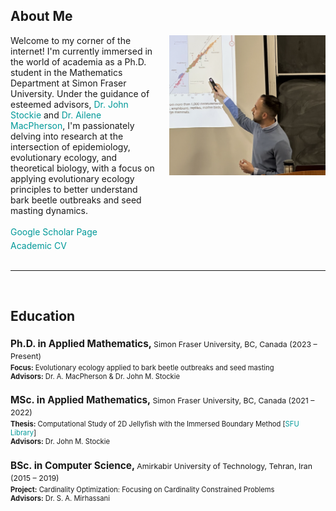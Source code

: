 <h2>About Me</h2>

<div style="display: flex; align-items: center; justify-content: space-between; align-items: flex-start;">

<!-- Text Section -->
<div style="flex: 1; margin-right: 20px;">
Welcome to my corner of the internet! I'm currently immersed in the world of academia as a Ph.D. student in the Mathematics Department at Simon Fraser University. Under the guidance of esteemed advisors, <a href="https://www.sfu.ca/~jstockie/" target="_blank" style="text-decoration: none; color: #009999;">Dr. John Stockie</a> and <a href="https://amacp.github.io" target="_blank" style="text-decoration: none; color: #009999;">Dr. Ailene MacPherson</a>, I'm passionately delving into research at the intersection of epidemiology, evolutionary ecology, and theoretical biology, with a focus on applying evolutionary ecology principles to better understand bark beetle outbreaks and seed masting dynamics.<br><br>
<a href="https://scholar.google.com/citations?user=wQ4KU-YAAAAJ&hl=en" target="_blank" style="text-decoration: none; color: #009999;">Google Scholar Page</a><br>
<div style="margin-top: 5px;">
<a href="CV.pdf" target="_blank" style="text-decoration: none; color: #009999;">Academic CV</a>
</div>
</div>

 <!-- Image Section -->
 <div style="text-align: center; flex: 0 0 250px;">
 <img src="defence.png" alt="Mahdi Salehzadeh" style="max-width: 250px; margin-bottom: 20px;">
 </div>

 </div><br>

---
<br>

<h2> Education </h2>

<div>
  <h3 style="font-size:1.1em; font-weight: bold; margin-bottom: 0.2em;">
    Ph.D. in Applied Mathematics, 
    <span style="font-size: 0.8em; font-weight: normal;">Simon Fraser University, BC, Canada (2023 – Present)</span>
  </h3>
  <p style="font-size: 0.8em; margin-top: 0;">
    <strong>Focus:</strong> Evolutionary ecology applied to bark beetle outbreaks and seed masting<br>
    <strong>Advisors:</strong> Dr. A. MacPherson & Dr. John M. Stockie
  </p>

  <h3 style="font-size:1.1em; font-weight: bold; margin-bottom: 0.2em;">
    MSc. in Applied Mathematics, 
    <span style="font-size: 0.8em; font-weight: normal;">Simon Fraser University, BC, Canada (2021 – 2022)</span>
  </h3>
  <p style="font-size: 0.8em; margin-top: 0;">
    <strong>Thesis:</strong> Computational Study of 2D Jellyfish with the Immersed Boundary Method [<a href="https://summit.sfu.ca/item/35829" target="_blank" style="text-decoration: none; color: #009999;">SFU Library</a>]<br>
    <strong>Advisors:</strong> Dr. John M. Stockie
  </p>

  <h3 style="font-size:1.1em; font-weight: bold; margin-bottom: 0.2em;">
    BSc. in Computer Science, 
    <span style="font-size: 0.8em; font-weight: normal;">Amirkabir University of Technology, Tehran, Iran (2015 – 2019)</span>
  </h3>
  <p style="font-size: 0.8em; margin-top: 0;">
    <strong>Project:</strong> Cardinality Optimization: Focusing on Cardinality Constrained Problems<br>
    <strong>Advisors:</strong> Dr. S. A. Mirhassani
  </p>
</div>

